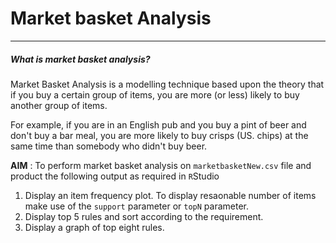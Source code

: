 # Market basket Analysis
------

##### What is market basket analysis?
Market Basket Analysis is a modelling technique based upon the theory that if you buy a certain group of items, you are more (or less) likely to buy another group of items.

For example, if you are in an English pub and you buy a pint of beer and don't buy a bar meal, you are more likely to buy crisps (US. chips) at the same time than somebody who didn't buy beer.

**AIM** : To perform market basket analysis on `marketbasketNew.csv` file and product the following output as required in `R`Studio

1. Display an item frequency plot. To display resaonable number of items make use of the `support` parameter or `topN` parameter.
2. Display top 5 rules and sort according to the requirement.
3. Display a graph of top eight rules.
